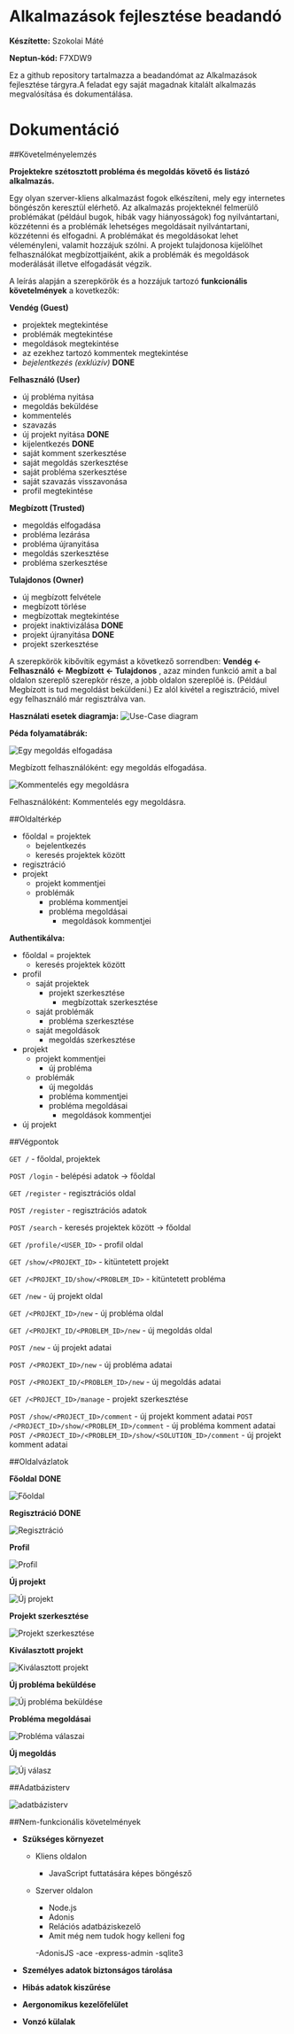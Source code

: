 # Alkalmazások fejlesztése beadandó

**Készítette:** Szokolai Máté

**Neptun-kód:** F7XDW9

  Ez a github repository tartalmazza a beadandómat az Alkalmazások fejlesztése tárgyra.A feladat egy saját magadnak kitalált alkalmazás megvalósítása és dokumentálása.
# Dokumentáció


##Követelményelemzés

**Projektekre szétosztott probléma és megoldás követő és listázó alkalmazás.**

Egy olyan szerver-kliens alkalmazást fogok elkészíteni, mely egy internetes böngészőn keresztül elérhető. Az alkalmazás projekteknél felmerülő problémákat (például bugok, hibák vagy hiányosságok) fog nyilvántartani, közzétenni és a problémák lehetséges megoldásait nyilvántartani, közzétenni és elfogadni.
A problémákat és megoldásokat lehet véleményleni, valamit hozzájuk szólni.
A projekt tulajdonosa kijelölhet felhasználókat megbízottjaiként, akik a problémák és megoldások moderálását illetve elfogadását végzik.

A leírás alapján a szerepkörök és a hozzájuk tartozó **funkcionális követelmények** a kovetkezők:

**Vendég (Guest)** 
- projektek megtekintése
- problémák megtekintése
- megoldások megtekintése
- az ezekhez tartozó kommentek megtekintése
- _bejelentkezés (exklúzív)_ **DONE**

**Felhasználó (User)**
- új probléma nyitása
- megoldás beküldése
- kommentelés
- szavazás
- új projekt nyitása **DONE**
- kijelentkezés **DONE**
- saját komment szerkesztése
- saját megoldás szerkesztése
- saját probléma szerkesztése
- saját szavazás visszavonása
- profil megtekintése

**Megbízott (Trusted)**
- megoldás elfogadása
- probléma lezárása
- probléma újranyitása
- megoldás szerkesztése
- probléma szerkesztése

**Tulajdonos (Owner)**
- új megbízott felvétele
- megbízott törlése
- megbízottak megtekintése
- projekt inaktivizálása **DONE**
- projekt újranyitása **DONE**
- projekt szerkesztése

A szerepkörök kibővítik egymást a következő sorrendben:
**Vendég <- Felhasználó <- Megbízott <- Tulajdonos** , azaz minden funkció amit a bal oldalon szereplő szerepkör része, a jobb oldalon szereplőé is. (Például Megbízott is tud megoldást beküldeni.) Ez alól kivétel a regisztráció, mivel egy felhasználó már regisztrálva van.

**Használati esetek diagramja:**
![Use-Case diagram](/docpics/usecase2.png)

**Péda folyamatábrák:**

![Egy megoldás elfogadása](/docpics/megoldas_elfogadasa.png)

Megbízott felhasználóként: egy megoldás elfogadása.

![Kommentelés egy megoldásra](/docpics/kommenteles_megoldasra.png)

Felhasználóként: Kommentelés egy megoldásra.


##Oldaltérkép

- főoldal = projektek
  - bejelentkezés
  - keresés projektek között
- regisztráció
- projekt
  - projekt kommentjei
  - problémák
    - probléma kommentjei
    - probléma megoldásai
      - megoldások kommentjei
      
**Authentikálva:**

- főoldal = projektek
  - keresés projektek között
- profil
  - saját projektek
    - projekt szerkesztése
      - megbízottak szerkesztése
  - saját problémák
    - probléma szerkesztése
  - saját megoldások
    - megoldás szerkesztése
- projekt
  - projekt kommentjei
    - új probléma
  - problémák
    - új megoldás
    - probléma kommentjei
    - probléma megoldásai
      - megoldások kommentjei
- új projekt

##Végpontok

`GET /` - főoldal, projektek

`POST /login` - belépési adatok -> főoldal

`GET /register` - regisztrációs oldal

`POST /register` - regisztrációs adatok



`POST /search` - keresés projektek között -> főoldal

`GET /profile/<USER_ID>` - profil oldal


`GET /show/<PROJEKT_ID>` - kitüntetett projekt

`GET /<PROJEKT_ID/show/<PROBLEM_ID>` - kitüntetett probléma


`GET /new` - új projekt oldal

`GET /<PROJEKT_ID>/new` - új probléma oldal

`GET /<PROJEKT_ID/<PROBLEM_ID>/new` - új megoldás oldal



`POST /new` - új projekt adatai

`POST /<PROJEKT_ID>/new` - új probléma adatai

`POST /<PROJEKT_ID/<PROBLEM_ID>/new` - új megoldás adatai


`GET /<PROJECT_ID>/manage` - projekt szerkesztése

`POST /show/<PROJECT_ID>/comment` - új projekt komment adatai
`POST /<PROJECT_ID>/show/<PROBLEM_ID>/comment` - új probléma komment adatai
`POST /<PROJECT_ID>/<PROBLEM_ID>/show/<SOLUTION_ID>/comment` - új projekt komment adatai


##Oldalvázlatok

**Főoldal** **DONE**

![Főoldal](/docpics/pages/főoldal.jpg)


**Regisztráció** **DONE**

![Regisztráció](/docpics/pages/register.jpg)


**Profil**

![Profil](/docpics/pages/profile.jpg)


**Új projekt**

![Új projekt](/docpics/pages/new_project.jpg)


**Projekt szerkesztése**

![Projekt szerkesztése](/docpics/pages/manage_project.jpg)


**Kiválasztott projekt**

![Kiválasztott projekt](/docpics/pages/project.jpg)


**Új probléma beküldése**

![Új probléma beküldése](/docpics/pages/new_problem.jpg)


**Probléma megoldásai**

![Probléma válaszai](/docpics/pages/problem.jpg)


**Új megoldás**

![Új válasz](/docpics/pages/new_solution.jpg)


##Adatbázisterv

![adatbázisterv](/docpics/db.png)

##Nem-funkcionális követelmények

- **Szükséges környezet**
  - Kliens oldalon
    - JavaScript futtatására képes böngésző

  - Szerver oldalon
    - Node.js
    - Adonis
    - Relációs adatbáziskezelő
    - Amit még nem tudok hogy kelleni fog

    -AdonisJS
    -ace
    -express-admin
    -sqlite3
  
- **Személyes adatok biztonságos tárolása**
- **Hibás adatok kiszűrése**
- **Aergonomikus kezelőfelület**
- **Vonzó külalak**
